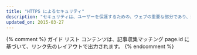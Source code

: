 ```yaml
---
title: "HTTPS によるセキュリティ"
description: "セキュリティは、ユーザーを保護するための、ウェブの重要な部分であり、新しく刺激的な API を使用するために、前進する TLS サポートが必要です。"
updated_on: 2015-03-27
---
```


{% comment %}
ガイド リスト コンテンツは、記事収集マッチング page.id に基づいて、リンク先のレイアウトで出力されます。
{% endcomment %}
